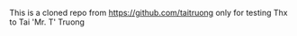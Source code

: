 This is a cloned repo from https://github.com/taitruong only for testing 
Thx to Tai 'Mr. T' Truong
